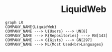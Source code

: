 <h1 align="center">LiquidWeb</h1>

```mermaid
graph LR
COMPANY_NAME{LiquidWeb}
COMPANY_NAME ---> U{Users} ---> UN[8]
COMPANY_NAME ---> R{Repositories} ---> RN[143]
COMPANY_NAME ---> G{Gists} ---> GN[297]
COMPANY_NAME ---> ML{Most Used<br>Languages}
```
